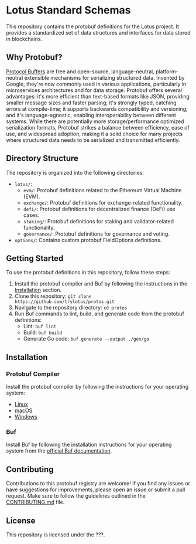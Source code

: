 # Lotus Standard Schemas 

This repository contains the protobuf definitions for the Lotus project. It provides a standardized set of data structures and interfaces for data stored in blockchains.

## Why Protobuf?
[Protocol Buffers](https://protobuf.dev/) are free and open-source, language-neutral, platform-neutral extensible mechanisms for serializing structured data. Invented by Google, they're now commonly used in various applications, particularly in microservices architectures and for data storage. Protobuf offers several advantages: it's more efficient than text-based formats like JSON, providing smaller message sizes and faster parsing; it's strongly typed, catching errors at compile-time; it supports backwards compatibility and versioning; and it's language-agnostic, enabling interoperability between different systems. While there are potentially more storage/performance optimized serialization formats, Protobuf strikes a balance between efficiency, ease of use, and widespread adoption, making it a solid choice for many projects where structured data needs to be serialized and transmitted efficiently. 

## Directory Structure

The repository is organized into the following directories:

- `lotus/`:
  - `evm/`: Protobuf definitions related to the Ethereum Virtual Machine (EVM).
  - `exchange/`: Protobuf definitions for exchange-related functionality.
  - `defi/`: Protobuf definitions for decentralized finance (DeFi) use cases.
  - `staking/`: Protobuf definitions for staking and validator-related functionality.
  - `governance/`: Protobuf definitions for governance and voting.
- `options/`: Contains custom protobuf FieldOptions definitions.

## Getting Started

To use the protobuf definitions in this repository, follow these steps:

1. Install the protobuf compiler and Buf by following the instructions in the [Installation](#installation) section.
2. Clone this repository: `git clone https://github.com/trylotus/protos.git`
3. Navigate to the repository directory: `cd protos`
4. Run Buf commands to lint, build, and generate code from the protobuf definitions:
   - Lint: `buf lint`
   - Build: `buf build`
   - Generate Go code: `buf generate --output ./gen/go`

## Installation

### Protobuf Compiler

Install the protobuf compiler by following the instructions for your operating system:
- [Linux](https://grpc.io/docs/protoc-installation/#install-using-apt-get-on-linux)
- [macOS](https://grpc.io/docs/protoc-installation/#install-using-homebrew-on-macos)
- [Windows](https://grpc.io/docs/protoc-installation/#install-on-windows)

### Buf

Install Buf by following the installation instructions for your operating system from the [official Buf documentation](https://docs.buf.build/installation).

## Contributing

Contributions to this protobuf registry are welcome! If you find any issues or have suggestions for improvements, please open an issue or submit a pull request. Make sure to follow the guidelines outlined in the [CONTRIBUTING.md](CONTRIBUTING.md) file.

## License

This repository is licensed under the ???.
